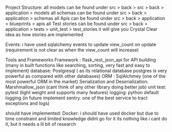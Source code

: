 Project Structure: 
all models can be found under src > back > src > back > application > models 
all schemas can be found under src > back > application > schemas 
all Apis can be found under src > back > application > blueprints > apis 
all Test stories can be found under src > back > application > tests > unit_test > test_stories it will give you Crystal Clear idea as how stories are implemented

Events: 
i have used sqlalchemy events to update view_count on update (requirement is not clear as when the view_count will increase)

Tools and Frameworks 
Framework : flask_rest_json_api for API building (many in built functions like searching, sorting, very fast and easy to implement) 
database: Postgresql ( as its relational database postgres is very powerful as compared with other databases) 
ORM : SqlAlchmey (one of the most powerful ORM in the market) 
Serialization and Deserialization: Marshmallow_json (cant think of any other library doing better job) 
unit test: pytest (light weight and supports many features) 
logging: python default logging (in future implement sentry. one of the best service to tract exceptions and logs)

should have implemented: 
Docker:
i should have used docker but due to time constraint and limited knowledge didnt go for it its nothing like i cant do it, but it needs a lil bit of research